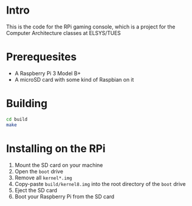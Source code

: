 # Intro

This is the code for the RPi gaming console, which is a project for the Computer Architecture classes at ELSYS/TUES

# Prerequesites
+ A Raspberry Pi 3 Model B+
+ A microSD card with some kind of Raspbian on it

# Building
```sh
cd build
make
```

# Installing on the RPi
1. Mount the SD card on your machine
2. Open the ```boot``` drive
3. Remove all ```kernel*.img```
4. Copy-paste ```build/kernel8.img``` into the root directory of the ```boot``` drive
5. Eject the SD card
6. Boot your Raspberry Pi from the SD card

